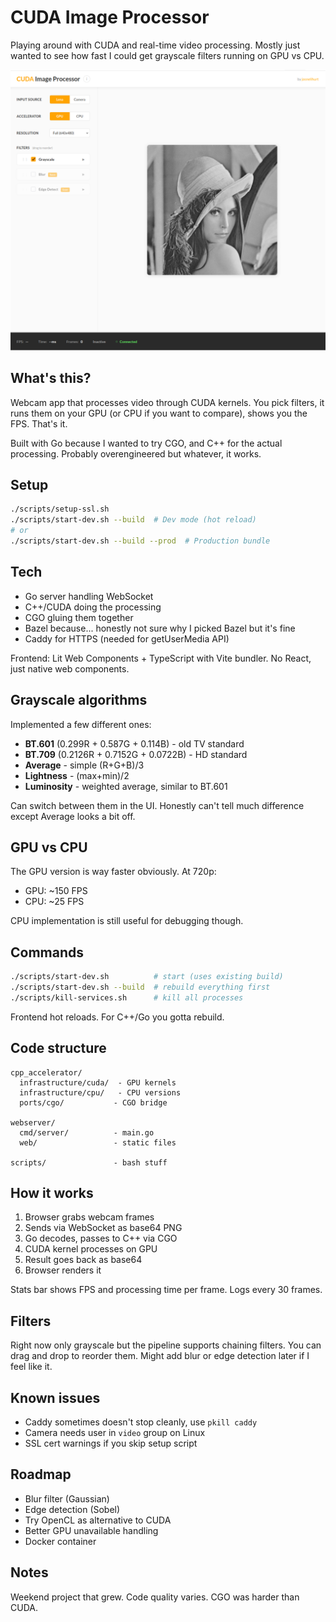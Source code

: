 # CUDA Image Processor

Playing around with CUDA and real-time video processing. Mostly just wanted to see how fast I could get grayscale filters running on GPU vs CPU.

![Screenshot](./data/screenshot.png)

## What's this?

Webcam app that processes video through CUDA kernels. You pick filters, it runs them on your GPU (or CPU if you want to compare), shows you the FPS. That's it.

Built with Go because I wanted to try CGO, and C++ for the actual processing. Probably overengineered but whatever, it works.

## Setup

```bash
./scripts/setup-ssl.sh
./scripts/start-dev.sh --build  # Dev mode (hot reload)
# or
./scripts/start-dev.sh --build --prod  # Production bundle
```

## Tech

- Go server handling WebSocket
- C++/CUDA doing the processing
- CGO gluing them together
- Bazel because... honestly not sure why I picked Bazel but it's fine
- Caddy for HTTPS (needed for getUserMedia API)

Frontend: Lit Web Components + TypeScript with Vite bundler. No React, just native web components.

## Grayscale algorithms

Implemented a few different ones:
- **BT.601** (0.299R + 0.587G + 0.114B) - old TV standard
- **BT.709** (0.2126R + 0.7152G + 0.0722B) - HD standard  
- **Average** - simple (R+G+B)/3
- **Lightness** - (max+min)/2
- **Luminosity** - weighted average, similar to BT.601

Can switch between them in the UI. Honestly can't tell much difference except Average looks a bit off.

## GPU vs CPU

The GPU version is way faster obviously. At 720p:
- GPU: ~150 FPS
- CPU: ~25 FPS

CPU implementation is still useful for debugging though.

## Commands

```bash
./scripts/start-dev.sh          # start (uses existing build)
./scripts/start-dev.sh --build  # rebuild everything first
./scripts/kill-services.sh      # kill all processes
```

Frontend hot reloads. For C++/Go you gotta rebuild.

## Code structure

```
cpp_accelerator/
  infrastructure/cuda/  - GPU kernels
  infrastructure/cpu/   - CPU versions
  ports/cgo/           - CGO bridge

webserver/
  cmd/server/          - main.go
  web/                 - static files

scripts/               - bash stuff
```

## How it works

1. Browser grabs webcam frames
2. Sends via WebSocket as base64 PNG
3. Go decodes, passes to C++ via CGO
4. CUDA kernel processes on GPU
5. Result goes back as base64
6. Browser renders it

Stats bar shows FPS and processing time per frame. Logs every 30 frames.

## Filters

Right now only grayscale but the pipeline supports chaining filters. You can drag and drop to reorder them. Might add blur or edge detection later if I feel like it.

## Known issues

- Caddy sometimes doesn't stop cleanly, use `pkill caddy`
- Camera needs user in `video` group on Linux
- SSL cert warnings if you skip setup script

## Roadmap

- Blur filter (Gaussian)
- Edge detection (Sobel)
- Try OpenCL as alternative to CUDA
- Better GPU unavailable handling
- Docker container

## Notes

Weekend project that grew. Code quality varies. CGO was harder than CUDA.
